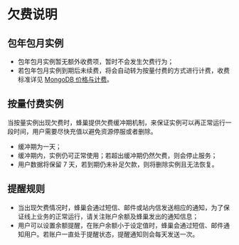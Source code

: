 # 欠费说明

## 包年包月实例

* 包年包月实例暂无额外收费项，暂时不会发生欠费行为；
* 若包年包月实例到期后未续费，将会自动转为按量付费的方式进行计费，收费标准详见 [MongoDB 价格与计费](http://http://support.c.163.com/md.html#!平台服务/MongoDB/购买指南/MongoDB价格与计费.md)。

## 按量付费实例

当按量实例出现欠费时，蜂巢提供欠费缓冲期机制，来保证实例可以再正常运行一段时间，用户需要尽快充值以避免资源停服或者删除。

* 缓冲期为一天；
* 缓冲期内，实例仍可正常使用；若超出缓冲期仍然欠费，则会停止服务；
* 用户数据将保留 7 天，若到期仍未补足欠款，则将删除实例且无法恢复。


## 提醒规则

* 当出现欠费情况时，蜂巢会通过短信、邮件或站内信发送相应的通知，为了保证线上业务的正常运行，请关注账户余额及蜂巢发出的通知信息；
* 用户可以设置余额提醒，在账户余额小于设定值时，蜂巢会通过短信、邮件通知用户。若账户一直处于提醒状态，提醒通知则会每天发送一次。